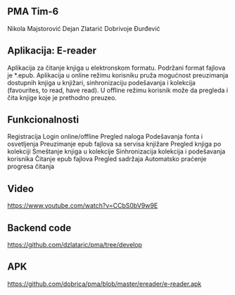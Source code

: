 ## PMA Tim-6
Nikola Majstorović
Dejan Zlatarić
Dobrivoje Đurđević

## Aplikacija: E-reader
Aplikacija za čitanje knjiga u elektronskom formatu. Podržani format fajlova je *.epub.
Aplikacija u online režimu korisniku pruža mogućnost preuzimanja dostupnih knjiga u knjižari,
sinhronizaciju podešavanja i kolekcija (favourites, to read, have read). U offline režimu 
korisnik može da pregleda i čita knjige koje je prethodno preuzeo.

## Funkcionalnosti
Registracija
Login online/offline
Pregled naloga
Podešavanja fonta i osvetljenja
Preuzimanje epub fajlova sa servisa knjižare
Pregled knjiga po kolekciji
Smeštanje knjiga u kolekcije
Sinhronizacija kolekcija i podešavanja korisnika
Čitanje epub fajlova
Pregled sadržaja
Automatsko praćenje progresa čitanja

## Video
https://www.youtube.com/watch?v=CCbS0bV9w9E

## Backend code
https://github.com/dzlataric/pma/tree/develop

## APK
https://github.com/dobrica/pma/blob/master/ereader/e-reader.apk

